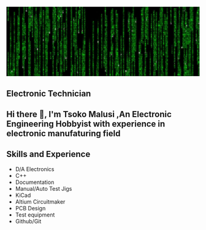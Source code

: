 ![Electronics](https://github.com/tsokomalusi/tsokomalusi/blob/main/github_profile2.png)
## Electronic Technician
## Hi there 👋, I'm Tsoko Malusi ,An Electronic Engineering Hobbyist with experience in electronic manufaturing field


## Skills and Experience
- D/A Electronics
- C++
- Documentation
- Manual/Auto Test Jigs
- KiCad
- Altium Circuitmaker
- PCB Design
- Test equipment
- Github/Git
 










